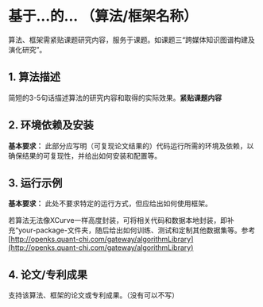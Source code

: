 # 基于...的... （算法/框架名称）
算法、框架需紧贴课题研究内容，服务于课题。如课题三“跨媒体知识图谱构建及演化研究”。

## 1. 算法描述
简短的3-5句话描述算法的研究内容和取得的实际效果。**紧贴课题内容**

## 2. 环境依赖及安装
**基本要求：** 此部分应写明（可复现论文结果的）代码运行所需的环境及依赖，以确保结果的可复现性，并给出如何安装和配置等。

## 3. 运行示例
**基本要求：** 此处不要求特定的运行方式，但应给出如何使用框架。

若算法无法像XCurve一样高度封装，可将相关代码和数据本地封装，即补充“your-package-文件夹，随后给出如何训练、测试和定制其他数据集等。参考[http://openks.quant-chi.com/gateway/algorithmLibrary](http://openks.quant-chi.com/gateway/algorithmLibrary)

## 4. 论文/专利成果
支持该算法、框架的论文或专利成果。（没有可以不写）